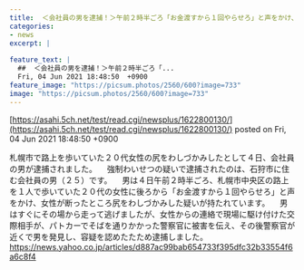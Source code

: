```yaml
---
title:  ＜会社員の男を逮捕！＞午前２時半ごろ「お金渡すから１回やらせろ」と声をかけ、女性が断ったところ尻をわしづかみした疑い  
categories:
- news
excerpt: |
  
feature_text: |
  ##  ＜会社員の男を逮捕！＞午前２時半ごろ「...
  Fri, 04 Jun 2021 18:48:50  +0900
feature_image: "https://picsum.photos/2560/600?image=733"
image: "https://picsum.photos/2560/600?image=733"
---
```


[https://asahi.5ch.net/test/read.cgi/newsplus/1622800130/](https://asahi.5ch.net/test/read.cgi/newsplus/1622800130/)
posted on Fri, 04 Jun 2021 18:48:50  +0900

<!--more-->

札幌市で路上を歩いていた２０代女性の尻をわしづかみしたとして４日、会社員の男が逮捕されました。 　強制わいせつの疑いで逮捕されたのは、石狩市に住む会社員の男（２５）です。 　男は４日午前２時半ごろ、札幌市中央区の路上を１人で歩いていた２０代の女性に後ろから「お金渡すから１回やらせろ」と声をかけ、女性が断ったところ尻をわしづかみした疑いが持たれています。 　男はすぐにその場から走って逃げましたが、女性からの連絡で現場に駆け付けた交際相手が、パトカーでそばを通りかかった警察官に被害を伝え、その後警察官が近くで男を発見し、容疑を認めたたため逮捕しました。 https://news.yahoo.co.jp/articles/d887ac99bab654733f395dfc32b33554f6a6c8f4
